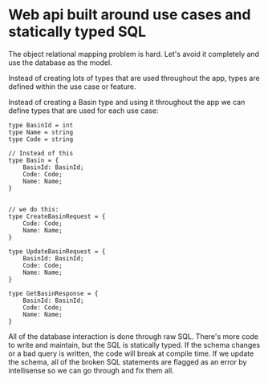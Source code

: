 ﻿# Web api built around use cases and statically typed SQL

The object relational mapping problem is hard. Let's avoid it completely and use the database as the model.

Instead of creating lots of types that are used throughout the app, types are defined within the use case or feature.

Instead of creating a Basin type and using it throughout the app we can define types that are used for each use case:

```F#
type BasinId = int
type Name = string
type Code = string

// Instead of this
type Basin = {
	BasinId: BasinId;
	Code: Code;
	Name: Name;
}


// we do this:
type CreateBasinRequest = {
	Code: Code;
	Name: Name;
}

type UpdateBasinRequest = {
	BasinId: BasinId;
	Code: Code;
	Name: Name;
}

type GetBasinResponse = {
	BasinId: BasinId;
	Code: Code;
	Name: Name;
}
```

All of the database interaction is done through raw SQL. There's more code to write and maintain, but the SQL is statically typed. If the schema changes or a bad query is written, the code will break at compile time. If we update the schema, all of the broken SQL statements are flagged as an error by intellisense so we can go through and fix them all.